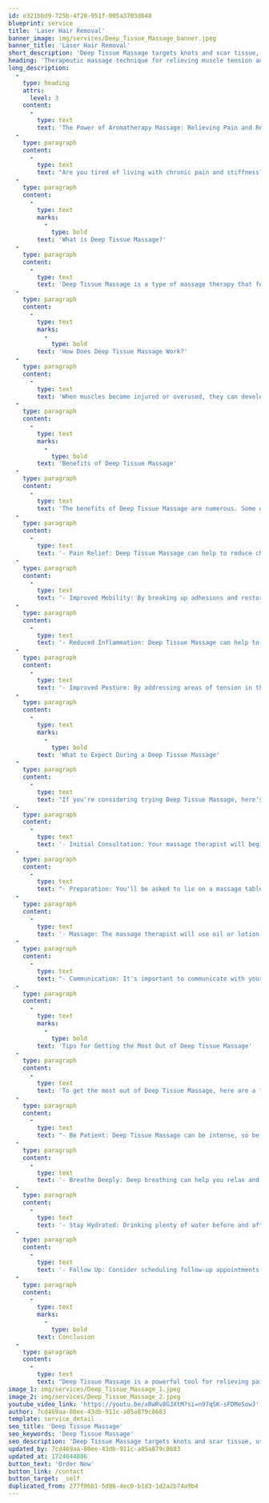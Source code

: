 ```yaml
---
id: e321bbd9-725b-4f20-951f-005a3703d640
blueprint: service
title: 'Laser Hair Removal'
banner_image: img/services/Deep_Tissue_Massage_banner.jpeg
banner_title: 'Laser Hair Removal'
short_description: 'Deep Tissue Massage targets knots and scar tissue, using slow strokes and deep pressure to ease pain, stiffness, and inflammation in muscles and connective tissue.'
heading: 'Therapeutic massage technique for relieving muscle tension and chronic pain.'
long_description:
  -
    type: heading
    attrs:
      level: 3
    content:
      -
        type: text
        text: 'The Power of Aromatherapy Massage: Relieving Pain and Restoring Balance'
  -
    type: paragraph
    content:
      -
        type: text
        text: "Are you tired of living with chronic pain and stiffness? Do you struggle to find relief from sore muscles and joints? Deep Tissue Massage may be the solution you've been searching for. This therapeutic technique targets the deeper layers of muscle and connective tissue, helping to break up knots and scar tissue that can cause pain and limit mobility."
  -
    type: paragraph
    content:
      -
        type: text
        marks:
          -
            type: bold
        text: 'What is Deep Tissue Massage?'
  -
    type: paragraph
    content:
      -
        type: text
        text: 'Deep Tissue Massage is a type of massage therapy that focuses on realigning deeper layers of muscles and connective tissue. It is designed to help relieve pain and stiffness in areas such as the neck, back, shoulders, and hips. Unlike other forms of massage, which may focus on relaxation and stress relief, Deep Tissue Massage is specifically tailored to address areas of tension and pain.'
  -
    type: paragraph
    content:
      -
        type: text
        marks:
          -
            type: bold
        text: 'How Does Deep Tissue Massage Work?'
  -
    type: paragraph
    content:
      -
        type: text
        text: 'When muscles become injured or overused, they can develop knots and scar tissue. These adhesions can cause pain, stiffness, and limited mobility. Deep Tissue Massage works by using slow, deliberate strokes and deep pressure to target these areas of tension. The massage therapist will use their fingers, knuckles, and elbows to apply pressure, helping to break up adhesions and restore normal muscle function.'
  -
    type: paragraph
    content:
      -
        type: text
        marks:
          -
            type: bold
        text: 'Benefits of Deep Tissue Massage'
  -
    type: paragraph
    content:
      -
        type: text
        text: 'The benefits of Deep Tissue Massage are numerous. Some of the most significant advantages include:'
  -
    type: paragraph
    content:
      -
        type: text
        text: '- Pain Relief: Deep Tissue Massage can help to reduce chronic pain and stiffness, making it an effective treatment for conditions such as arthritis, fibromyalgia, and lower back pain.'
  -
    type: paragraph
    content:
      -
        type: text
        text: '- Improved Mobility: By breaking up adhesions and restoring normal muscle function, Deep Tissue Massage can help to improve range of motion and reduce stiffness.'
  -
    type: paragraph
    content:
      -
        type: text
        text: '- Reduced Inflammation: Deep Tissue Massage can help to reduce inflammation, which can contribute to pain and discomfort.'
  -
    type: paragraph
    content:
      -
        type: text
        text: '- Improved Posture: By addressing areas of tension in the neck, back, and shoulders, Deep Tissue Massage can help to improve posture and reduce the risk of injury.'
  -
    type: paragraph
    content:
      -
        type: text
        marks:
          -
            type: bold
        text: 'What to Expect During a Deep Tissue Massage'
  -
    type: paragraph
    content:
      -
        type: text
        text: "If you're considering trying Deep Tissue Massage, here's what you can expect during a typical session:"
  -
    type: paragraph
    content:
      -
        type: text
        text: '- Initial Consultation: Your massage therapist will begin by asking you about your areas of pain and tension.'
  -
    type: paragraph
    content:
      -
        type: text
        text: "- Preparation: You'll be asked to lie on a massage table, either on your stomach or back, depending on the area being targeted."
  -
    type: paragraph
    content:
      -
        type: text
        text: '- Massage: The massage therapist will use oil or lotion to reduce friction, and will begin applying deep pressure to the targeted areas.'
  -
    type: paragraph
    content:
      -
        type: text
        text: "- Communication: It's important to communicate with your massage therapist during the session, letting them know if the pressure is too intense or if you're experiencing any discomfort."
  -
    type: paragraph
    content:
      -
        type: text
        marks:
          -
            type: bold
        text: 'Tips for Getting the Most Out of Deep Tissue Massage'
  -
    type: paragraph
    content:
      -
        type: text
        text: 'To get the most out of Deep Tissue Massage, here are a few tips to keep in mind:'
  -
    type: paragraph
    content:
      -
        type: text
        text: "- Be Patient: Deep Tissue Massage can be intense, so be patient and don't rush the process."
  -
    type: paragraph
    content:
      -
        type: text
        text: '- Breathe Deeply: Deep breathing can help you relax and get the most out of the massage.'
  -
    type: paragraph
    content:
      -
        type: text
        text: '- Stay Hydrated: Drinking plenty of water before and after the massage can help to flush out toxins and reduce muscle soreness.'
  -
    type: paragraph
    content:
      -
        type: text
        text: '- Follow Up: Consider scheduling follow-up appointments to maintain the benefits of Deep Tissue Massage.'
  -
    type: paragraph
    content:
      -
        type: text
        marks:
          -
            type: bold
        text: Conclusion
  -
    type: paragraph
    content:
      -
        type: text
        text: "Deep Tissue Massage is a powerful tool for relieving pain and restoring balance to the body. By targeting areas of tension and adhesions, this therapeutic technique can help to improve mobility, reduce inflammation, and promote overall well-being. Whether you're struggling with chronic pain or simply looking to maintain optimal health, Deep Tissue Massage is definitely worth considering. So why wait? Book your appointment today and start experiencing the benefits of Deep Tissue Massage for yourself."
image_1: img/services/Deep_Tissue_Massage_1.jpeg
image_2: img/services/Deep_Tissue_Massage_2.jpeg
youtube_video_link: 'https://youtu.be/xRwRv8GJXtM?si=n97qSK-sFDMeSowJ'
author: 7cd469aa-80ee-43db-911c-a05a879c8683
template: service_detail
seo_title: 'Deep Tissue Massage'
seo_keywords: 'Deep Tissue Massage'
seo_description: 'Deep Tissue Massage targets knots and scar tissue, using slow strokes and deep pressure to ease pain, stiffness, and inflammation in muscles and connective tissue.'
updated_by: 7cd469aa-80ee-43db-911c-a05a879c8683
updated_at: 1724644806
button_text: 'Order Now'
button_link: /contact
button_target: _self
duplicated_from: 277f06b1-5d86-4ec0-b1d3-1d2a2b74a9b4
---
```

